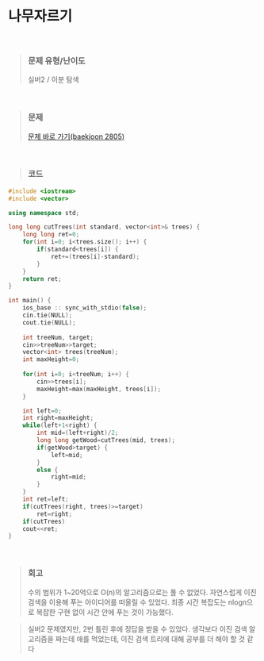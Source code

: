 나무자르기
====
<br/>

>### 문제 유형/난이도
>실버2 / 이분 탐색
<br/>

>### 문제
> <a href="https://www.acmicpc.net/problem/2805">문제 바로 가기(baekjoon 2805)</a>
<br/>

>### 코드
```C++
#include <iostream>
#include <vector>

using namespace std;

long long cutTrees(int standard, vector<int>& trees) {
    long long ret=0;
    for(int i=0; i<trees.size(); i++) {
        if(standard<trees[i]) {
            ret+=(trees[i]-standard);
        }
    }
    return ret;
}

int main() {
    ios_base :: sync_with_stdio(false);
    cin.tie(NULL);
    cout.tie(NULL);
    
    int treeNum, target;
    cin>>treeNum>>target;
    vector<int> trees(treeNum);
    int maxHeight=0;
    
    for(int i=0; i<treeNum; i++) {
        cin>>trees[i];
        maxHeight=max(maxHeight, trees[i]);
    }

    int left=0;
    int right=maxHeight;
    while(left+1<right) {
        int mid=(left+right)/2;
        long long getWood=cutTrees(mid, trees);
        if(getWood>target) {
            left=mid;
        }
        else {
            right=mid;
        }
    }
    int ret=left;
    if(cutTrees(right, trees)>=target)
        ret=right;
    if(cutTrees)
    cout<<ret;
}
```
<br/>

>### 회고
>수의 범위가 1~20억으로 O(n)의 알고리즘으로는 풀 수 없었다.
>자연스럽게 이진 검색을 이용해 푸는 아이디어를 떠올릴 수 있었다.
>최종 시간 복잡도는 nlogn으로 복잡한 구현 없이 시간 안에 푸는 것이 가능했다.<br/>
    
>실버2 문제였지만, 2번 틀린 후에 정답을 받을 수 있었다.
>생각보다 이진 검색 알고리즘을 짜는데 애를 먹었는데, 이진 검색 트리에 대해 공부를 더 해야 할 것 같다